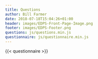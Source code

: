 ```yaml
---
title: Questions
author: Bill Farmer
date: 2018-07-18T15:04:26+01:00
header: images/EDPS-Front-Page-Image.png
footer: images/EDPS-Footer.png
questions: js/questions.min.js
questionnaire: js/questionnaire.min.js
---
```

{{< questionnaire >}}
